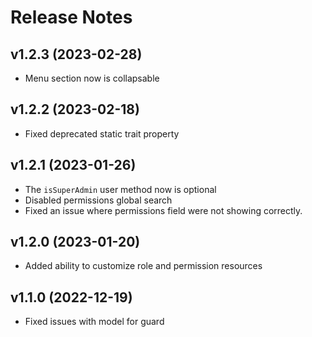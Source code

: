 # Release Notes

## v1.2.3 (2023-02-28)

- Menu section now is collapsable

## v1.2.2 (2023-02-18)

- Fixed deprecated static trait property

## v1.2.1 (2023-01-26)

- The `isSuperAdmin` user method now is optional
- Disabled permissions global search
- Fixed an issue where permissions field were not showing correctly.

## v1.2.0 (2023-01-20)

- Added ability to customize role and permission resources

## v1.1.0 (2022-12-19)

- Fixed issues with model for guard
